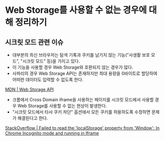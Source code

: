 # Web Storage를 사용할 수 없는 경우에 대해 정리하기

## 시크릿 모드 관련 이슈

- 대부분의 최신 브라우저는 탐색 기록과 쿠키를 남기지 않는 기능("사생활 보호 모드", "시크릿 모드" 등)을 가지고 있다.
- 이 기능을 사용할 경우 Web Storage와 호환되지 않는 경우가 많다.
- 사파리의 경우 Web Storage API는 존재하지만 최대 용량을 0바이트로 할당하여 어떠한 데이터도 입력할 수 없도록 한다.

[MDN | Web Storage API](https://developer.mozilla.org/ko/docs/Web/API/Web_Storage_API)

- 크롬에서 Cross Domain iframe을 사용하는 페이지를 시크릿 모드에서 사용할 경우 Web Storage를 사용할 수 없는 현상이 발생한다.
- "시크릿 모드에서 타사 쿠키 차단" 옵션에서 모든 쿠키를 허용하도록 수정하면 문제가 해결된다고 한다.

[StackOverflow | Failed to read the 'localStorage' property from 'Window': In Chrome Incognito mode and running in Iframe](https://stackoverflow.com/a/63226070)
